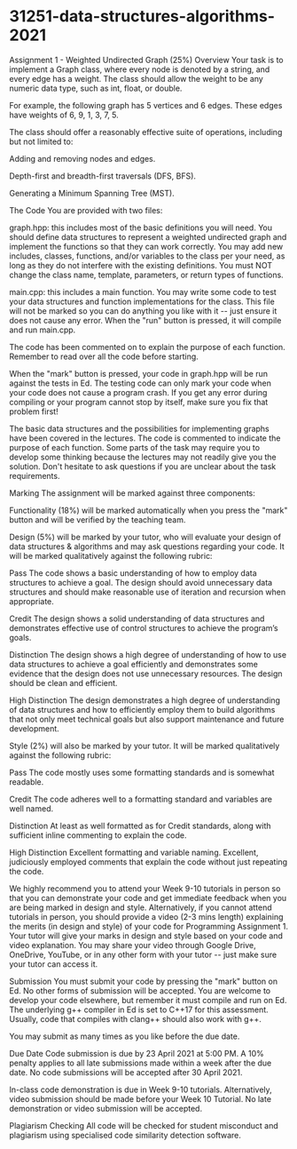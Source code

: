 # 31251-data-structures-algorithms-2021

Assignment 1 - Weighted Undirected Graph (25%)
Overview
Your task is to implement a Graph class, where every node is denoted by a string, and every edge has a weight. The class should allow the weight to be any numeric data type, such as int, float, or double.

For example, the following graph has 5 vertices and 6 edges. These edges have weights of 6, 9, 1, 3, 7, 5.


The class should offer a reasonably effective suite of operations, including but not limited to:

Adding and removing nodes and edges.

Depth-first and breadth-first traversals (DFS, BFS).

Generating a Minimum Spanning Tree (MST).

The Code
You are provided with two files:

graph.hpp: this includes most of the basic definitions you will need. You should define data structures to represent a weighted undirected graph and implement the functions so that they can work correctly. You may add new includes, classes, functions, and/or variables to the class per your need, as long as they do not interfere with the existing definitions. You must NOT change the class name, template, parameters, or return types of functions. 

main.cpp: this includes a main function. You may write some code to test your data structures and function implementations for the class. This file will not be marked so you can do anything you like with it -- just ensure it does not cause any error. When the "run" button is pressed, it will compile and run main.cpp.

The code has been commented on to explain the purpose of each function. Remember to read over all the code before starting.

When the "mark" button is pressed, your code in graph.hpp will be run against the tests in Ed. The testing code can only mark your code when your code does not cause a program crash. If you get any error during compiling or your program cannot stop by itself, make sure you fix that problem first!

The basic data structures and the possibilities for implementing graphs have been covered in the lectures. The code is commented to indicate the purpose of each function. Some parts of the task may require you to develop some thinking because the lectures may not readily give you the solution. Don't hesitate to ask questions if you are unclear about the task requirements. 

Marking
The assignment will be marked against three components:

Functionality (18%) will be marked automatically when you press the "mark" button and will be verified by the teaching team.

Design (5%) will be marked by your tutor, who will evaluate your design of data structures & algorithms and may ask questions regarding your code. It will be marked qualitatively against the following rubric:

Pass The code shows a basic understanding of how to employ data structures to achieve a goal. The design should avoid unnecessary data structures and should make reasonable use of iteration and recursion when appropriate.

Credit The design shows a solid understanding of data structures and demonstrates effective use of control structures to achieve the program’s goals.

Distinction The design shows a high degree of understanding of how to use data structures to achieve a goal efficiently and demonstrates some evidence that the design does not use unnecessary resources. The design should be clean and efficient.

High Distinction The design demonstrates a high degree of understanding of data structures and how to efficiently employ them to build algorithms that not only meet technical goals but also support maintenance and future development.

Style (2%) will also be marked by your tutor. It will be marked qualitatively against the following rubric:

Pass The code mostly uses some formatting standards and is somewhat readable.

Credit The code adheres well to a formatting standard and variables are well named.

Distinction At least as well formatted as for Credit standards, along with sufficient inline commenting to explain the code.

High Distinction Excellent formatting and variable naming. Excellent, judiciously employed comments that explain the code without just repeating the code.

We highly recommend you to attend your Week 9-10 tutorials in person so that you can demonstrate your code and get immediate feedback when you are being marked in design and style. Alternatively, if you cannot attend tutorials in person, you should provide a video (2-3 mins length) explaining the merits (in design and style) of your code for Programming Assignment 1. Your tutor will give your marks in design and style based on your code and video explanation. You may share your video through Google Drive, OneDrive, YouTube, or in any other form with your tutor -- just make sure your tutor can access it.

Submission
You must submit your code by pressing the "mark" button on Ed. No other forms of submission will be accepted. You are welcome to develop your code elsewhere, but remember it must compile and run on Ed. The underlying g++ compiler in Ed is set to C++17 for this assessment. Usually, code that compiles with clang++ should also work with g++.

You may submit as many times as you like before the due date.

Due Date
Code submission is due by 23 April 2021 at 5:00 PM. A 10% penalty applies to all late submissions made within a week after the due date. No code submissions will be accepted after 30 April 2021.

In-class code demonstration is due in Week 9-10 tutorials. Alternatively, video submission should be made before your Week 10 Tutorial. No late demonstration or video submission will be accepted.

Plagiarism Checking
All code will be checked for student misconduct and plagiarism using specialised code similarity detection software.
